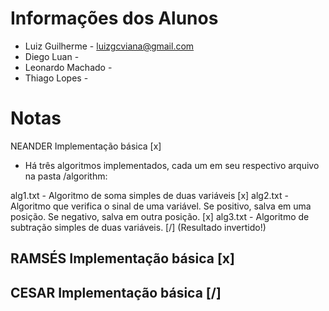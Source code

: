# Informações dos Alunos

- Luiz Guilherme - luizgcviana@gmail.com
- Diego Luan -
- Leonardo Machado -
- Thiago Lopes - 

# Notas

NEANDER
Implementação básica [x]
- Há três algoritmos implementados, cada um em seu respectivo arquivo na pasta /algorithm:

alg1.txt - Algoritmo de soma simples de duas variáveis                                                                             [x]
alg2.txt - Algoritmo que verifica o sinal de uma variável. Se positivo, salva em uma posição. Se negativo, salva em outra posição. [x]
alg3.txt - Algoritmo de subtração simples de duas variáveis.                                                                       [/] (Resultado invertido!)

RAMSÉS
Implementação básica [x]
-

CESAR
Implementação básica [/]
- 